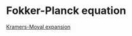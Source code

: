 # Fokker-Planck equation

[Kramers-Moyal expansion](https://en.wikipedia.org/wiki/Kramers%E2%80%93Moyal_expansion)
